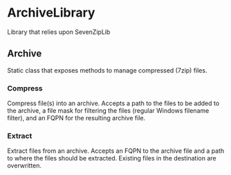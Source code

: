 # ArchiveLibrary
Library that relies upon SevenZipLib

## Archive ##
Static class that exposes methods to manage compressed (7zip) files.

### Compress ###
Compress file(s) into an archive.  Accepts a path to the files to be added to the archive, a file mask for filtering the files (regular Windows filename filter), and an FQPN for the resulting archive file.

### Extract ###
Extract files from an archive.  Accepts an FQPN to the archive file and a path to where the files should be extracted.  Existing files in the destination are overwritten.
